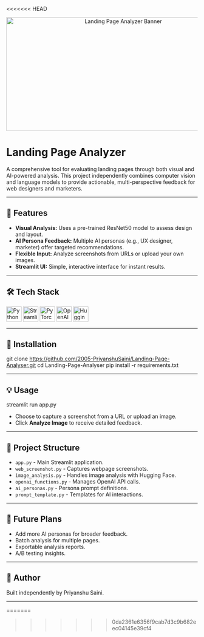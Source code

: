 <<<<<<< HEAD
﻿<div align="center">
  <img src="https://media.giphy.com/media/dWesBcTLavkZuG35MI/giphy.gif" width="600" height="300" alt="Landing Page Analyzer Banner"/>
</div>

# Landing Page Analyzer

A comprehensive tool for evaluating landing pages through both visual and AI-powered analysis. This project independently combines computer vision and language models to provide actionable, multi-perspective feedback for web designers and marketers.

---

## 🚀 Features

- **Visual Analysis:** Uses a pre-trained ResNet50 model to assess design and layout.
- **AI Persona Feedback:** Multiple AI personas (e.g., UX designer, marketer) offer targeted recommendations.
- **Flexible Input:** Analyze screenshots from URLs or upload your own images.
- **Streamlit UI:** Simple, interactive interface for instant results.

---

## 🛠️ Tech Stack

<div>
  <img src="https://cdn.jsdelivr.net/gh/devicons/devicon/icons/python/python-original.svg" height="40" alt="Python"/>
  <img src="https://cdn.jsdelivr.net/gh/devicons/devicon/icons/streamlit/streamlit-original.svg" height="40" alt="Streamlit"/>
  <img src="https://cdn.jsdelivr.net/gh/devicons/devicon/icons/pytorch/pytorch-original.svg" height="40" alt="PyTorch"/>
  <img src="https://cdn.jsdelivr.net/gh/devicons/devicon/icons/openai/openai-original.svg" height="40" alt="OpenAI"/>
  <img src="https://cdn.jsdelivr.net/gh/devicons/devicon/icons/huggingface/huggingface-original.svg" height="40" alt="Hugging Face"/>
</div>

---

## 📝 Installation

git clone https://github.com/2005-PriyanshuSaini/Landing-Page-Analyser.git
cd Landing-Page-Analyser
pip install -r requirements.txt

---

## 💡 Usage

streamlit run app.py

- Choose to capture a screenshot from a URL or upload an image.
- Click **Analyze Image** to receive detailed feedback.

---

## 📂 Project Structure

- `app.py` - Main Streamlit application.
- `web_screenshot.py` - Captures webpage screenshots.
- `image_analysis.py` - Handles image analysis with Hugging Face.
- `openai_functions.py` - Manages OpenAI API calls.
- `ai_personas.py` - Persona prompt definitions.
- `prompt_template.py` - Templates for AI interactions.

---

## 🔮 Future Plans

- Add more AI personas for broader feedback.
- Batch analysis for multiple pages.
- Exportable analysis reports.
- A/B testing insights.

---

## 👤 Author

Built independently by Priyanshu Saini.

---
=======

>>>>>>> 0da2361e6356f9cab7d3c9b682eec04145e39cf4
